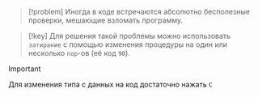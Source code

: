 
> [!problem] 
> Иногда в коде встречаются абсолютно бесполезные проверки, мешающие взломать программу.

> [!key] 
> Для решения такой проблемы можно использовать `затирание` с помощью изменения процедуры на один или несколько `nop`-ов (её код `90`).

> [!important] 
> Для изменения типа с данных на код достаточно нажать `C`






